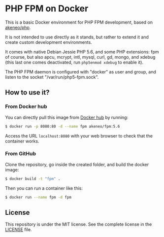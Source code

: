 # PHP FPM on Docker

This is a basic Docker environment for PHP FPM development, based on [akeneo/php](https://hub.docker.com/r/akeneo/php).

It is not intended to use directly as it stands, but rather to extend it and create custom development environments.

It comes with native Debian Jessie PHP 5.6, and some PHP extensions: fpm of course, but also apcu, mcrypt, intl, mysql, curl, gd, mongo, and xdebug (this last one comes deactivated, run `php5enmod xdebug` to enable it).

The PHP FPM daemon is configured with "docker" as user and group, and listen to the socket "/var/run/php5-fpm.sock".

## How to use it?

### From Docker hub

You can directly pull this image from [Docker hub](https://hub.docker.com/r/akeneo/apache-php/) by running:

```bash
$ docker run -p 8080:80 -d --name fpm akeneo/fpm:5.6
```

Access the URL `localhost:8080` with your web browser to check that the container works.

### From GitHub

Clone the repository, go inside the created folder, and build the docker image:

```bash
$ docker build -t "fpm" .
```

Then you can run a container like this:

```bash
$ docker run --name fpm -d fpm
```


## License

This repository is under the MIT license. See the complete license in the [LICENSE](https://github.com/akeneo/Dockerfiles/blob/master/LICENSE) file.
